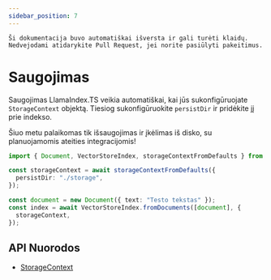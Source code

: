 ```yaml
---
sidebar_position: 7
---
```


`Ši dokumentacija buvo automatiškai išversta ir gali turėti klaidų. Nedvejodami atidarykite Pull Request, jei norite pasiūlyti pakeitimus.`

# Saugojimas

Saugojimas LlamaIndex.TS veikia automatiškai, kai jūs sukonfigūruojate `StorageContext` objektą. Tiesiog sukonfigūruokite `persistDir` ir pridėkite jį prie indekso.

Šiuo metu palaikomas tik išsaugojimas ir įkėlimas iš disko, su planuojamomis ateities integracijomis!

```typescript
import { Document, VectorStoreIndex, storageContextFromDefaults } from "./src";

const storageContext = await storageContextFromDefaults({
  persistDir: "./storage",
});

const document = new Document({ text: "Testo tekstas" });
const index = await VectorStoreIndex.fromDocuments([document], {
  storageContext,
});
```

## API Nuorodos

- [StorageContext](../../api/interfaces/StorageContext.md)
